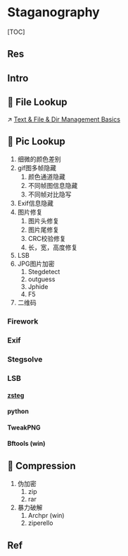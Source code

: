 # Staganography

[TOC]



## Res


## Intro



## 🔭 File Lookup
↗ [Text & File & Dir Management Basics](../../../../../🔑%20CS%20Core/🥷🏼%20Operating%20Systems%20&%20Kernels%20(Engineering%20Part)/Linux%20(Derived%20From%20UNIX%20Family)/Linux%20Free%20Software%20&%20OSS%20(Open%20Source%20Software)/Text%20&%20File%20&%20Dir%20Management/Text%20&%20File%20&%20Dir%20Management%20Basics.md)



## 🔭 Pic Lookup
1. 细微的颜色差别
2. gif图多帧隐藏
   1. 颜色通道隐藏
   2. 不同帧图信息隐藏
   3. 不同帧对比隐写
3. Exif信息隐藏
4. 图片修复
   1. 图片头修复
   2. 图片尾修复
   3. CRC校验修复
   4. 长，宽，高度修复
5. LSB
6. JPG图片加密
   1. Stegdetect
   2. outguess
   3. Jphide
   4. F5
7. 二维码



### Firework



### Exif



### Stegsolve



### LSB

#### [zsteg](https://github.com/zed-0xff/zsteg)



#### python



#### TweakPNG



#### Bftools (win)



## 💽  Compression
1. 伪加密
   1. zip
   2. rar
2. 暴力破解
   1. Archpr (win)
   2. ziperello



## Ref
